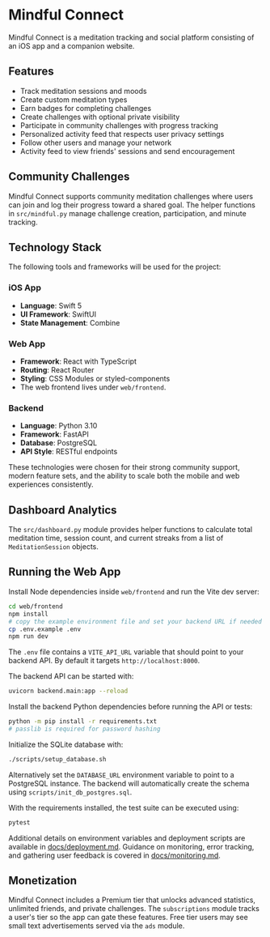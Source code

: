 # Mindful Connect

Mindful Connect is a meditation tracking and social platform consisting of an iOS app and a companion website.

## Features

- Track meditation sessions and moods
- Create custom meditation types
- Earn badges for completing challenges
- Create challenges with optional private visibility
- Participate in community challenges with progress tracking
- Personalized activity feed that respects user privacy settings
- Follow other users and manage your network
- Activity feed to view friends' sessions and send encouragement

## Community Challenges

Mindful Connect supports community meditation challenges where users can join and log their progress toward a shared goal. The helper functions in `src/mindful.py` manage challenge creation, participation, and minute tracking.

## Technology Stack

The following tools and frameworks will be used for the project:

### iOS App

- **Language**: Swift 5
- **UI Framework**: SwiftUI
- **State Management**: Combine

### Web App

- **Framework**: React with TypeScript
- **Routing**: React Router
- **Styling**: CSS Modules or styled-components
- The web frontend lives under `web/frontend`.

### Backend

- **Language**: Python 3.10
- **Framework**: FastAPI
- **Database**: PostgreSQL
- **API Style**: RESTful endpoints

These technologies were chosen for their strong community support, modern feature sets, and the ability to scale both the mobile and web experiences consistently.

## Dashboard Analytics

The `src/dashboard.py` module provides helper functions to calculate total meditation time, session count, and current streaks from a list of `MeditationSession` objects.

## Running the Web App

Install Node dependencies inside `web/frontend` and run the Vite dev server:

```bash
cd web/frontend
npm install
# copy the example environment file and set your backend URL if needed
cp .env.example .env
npm run dev
```

The `.env` file contains a `VITE_API_URL` variable that should point to your backend API. By default it targets `http://localhost:8000`.

The backend API can be started with:

```bash
uvicorn backend.main:app --reload
```

Install the backend Python dependencies before running the API or tests:

```bash
python -m pip install -r requirements.txt
# passlib is required for password hashing
```

Initialize the SQLite database with:

```bash
./scripts/setup_database.sh
```

Alternatively set the `DATABASE_URL` environment variable to point to a
PostgreSQL instance. The backend will automatically create the schema using
`scripts/init_db_postgres.sql`.

With the requirements installed, the test suite can be executed using:

```bash
pytest
```

Additional details on environment variables and deployment scripts are available in [docs/deployment.md](docs/deployment.md).
Guidance on monitoring, error tracking, and gathering user feedback is covered in [docs/monitoring.md](docs/monitoring.md).

## Monetization

Mindful Connect includes a Premium tier that unlocks advanced statistics,
unlimited friends, and private challenges. The `subscriptions` module tracks a
user's tier so the app can gate these features. Free tier users may see small
text advertisements served via the `ads` module.
